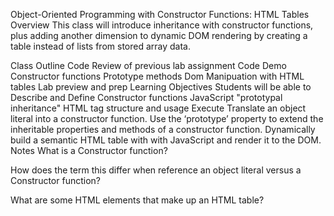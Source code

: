 Object-Oriented Programming with Constructor Functions: HTML Tables
Overview
This class will introduce inheritance with constructor functions, plus adding another dimension to dynamic DOM rendering by creating a table instead of lists from stored array data.

Class Outline
Code Review of previous lab assignment
Code Demo
Constructor functions
Prototype methods
Dom Manipuation with HTML tables
Lab preview and prep
Learning Objectives
Students will be able to
Describe and Define
Constructor functions
JavaScript "prototypal inheritance"
HTML <table> tag structure and usage
Execute
Translate an object literal into a constructor function.
Use the ‘prototype’ property to extend the inheritable properties and methods of a constructor function.
Dynamically build a semantic HTML table with with JavaScript and render it to the DOM.
Notes
What is a Constructor function?

How does the term this differ when reference an object literal versus a Constructor function?

What are some HTML elements that make up an HTML table?
